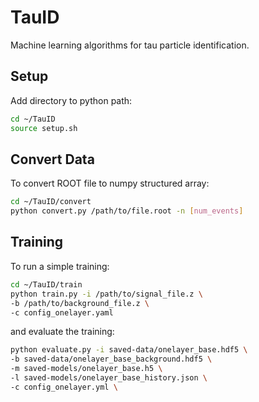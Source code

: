 # TauID
Machine learning algorithms for tau particle identification.

## Setup
Add directory to python path:
```bash
cd ~/TauID
source setup.sh
```
## Convert Data
To convert ROOT file to numpy structured array:
```bash
cd ~/TauID/convert
python convert.py /path/to/file.root -n [num_events]
```
## Training
To run a simple training:
```bash
cd ~/TauID/train
python train.py -i /path/to/signal_file.z \
-b /path/to/background_file.z \
-c config_onelayer.yaml
```

and evaluate the training:
```bash
python evaluate.py -i saved-data/onelayer_base.hdf5 \
-b saved-data/onelayer_base_background.hdf5 \
-m saved-models/onelayer_base.h5 \
-l saved-models/onelayer_base_history.json \
-c config_onelayer.yml \
```
